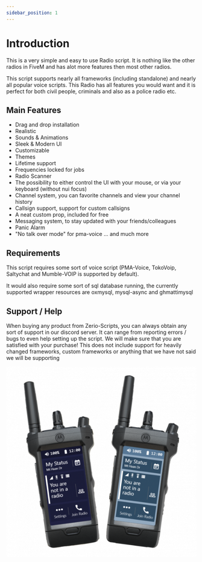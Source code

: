 ```yaml
---
sidebar_position: 1
---
```


# Introduction

This is a very simple and easy to use Radio script. It is nothing like the other radios in FiveM and has alot more features then most other radios.

This script supports nearly all frameworks (including standalone) and nearly all popular voice scripts. This Radio has all features you would want and it is perfect for both civil people, criminals and also as a police radio etc.

## Main Features

- Drag and drop installation
- Realistic
- Sounds & Animations
- Sleek & Modern UI
- Customizable
- Themes
- Lifetime support
- Frequencies locked for jobs
- Radio Scanner
- The possibility to either control the UI with your mouse, or via your keyboard (without nui focus)
- Channel system, you can favorite channels and view your channel history
- Callsign support, support for custom callsigns
- A neat custom prop, included for free
- Messaging system, to stay updated with your friends/colleagues
- Panic Alarm
- "No talk over mode" for pma-voice
... and much more

## Requirements

This script requires some sort of voice script (PMA-Voice, TokoVoip, Saltychat and Mumble-VOIP is supported by default).

It would also require some sort of sql database running, the currently supported wrapper resources are oxmysql, mysql-async and ghmattimysql

## Support / Help

When buying any product from Zerio-Scripts, you can always obtain any sort of support in our discord server. 
It can range from reporting errors / bugs to even help setting up the script. We will make sure that you are satisfied with your purchase!
This does not include support for heavily changed frameworks, custom frameworks or anything that we have not said we will be supporting

![](./assets/img/introduction1.webp)
